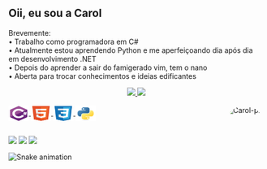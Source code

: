 ## Oii, eu sou a Carol


Brevemente:<br>
  &bull; Trabalho como programadora em C# <br>
  &bull; Atualmente estou aprendendo Python e me aperfeiçoando dia após dia em desenvolvimento .NET<br>
  &bull; Depois do aprender a sair do famigerado vim, tem o nano<br>
  &bull; Aberta para trocar conhecimentos e ideias edificantes<br>
  
<div align="center">
  <a href="https://github.com/eicarol">
  <img height="150em" src="https://github-readme-stats.vercel.app/api?username=eicarol&show_icons=true&theme=tokyonight&include_all_commits=true&count_private=true"/>
  <img height="150em" src="https://github-readme-stats.vercel.app/api/top-langs/?username=eicarol&layout=compact&langs_count=7&theme=tokyonight"/>
</div>
<div style="display: inline_block"><br>
  <img align="center" alt="Carol-Csharp" height="30" width="40" src="https://raw.githubusercontent.com/devicons/devicon/master/icons/csharp/csharp-original.svg">  
  <img align="center" alt="Carol-HTML" height="30" width="40" src="https://raw.githubusercontent.com/devicons/devicon/master/icons/html5/html5-original.svg">
  <img align="center" alt="Carol-CSS" height="30" width="40" src="https://raw.githubusercontent.com/devicons/devicon/master/icons/css3/css3-original.svg">
  <img align="center" alt="Carol-Python" height="30" width="40" src="https://raw.githubusercontent.com/devicons/devicon/master/icons/python/python-original.svg">  
  <img align="right" alt="Carol-pic" height="150" style="border-radius:50px;" src="https://cdn.discordapp.com/attachments/938643849084014655/938644088520081438/download20220204005002.png">
</div>
  
  ##

<div> 
  <!--<a href="https://instagram.com/eicarolsmachado" target="_blank"><img src="https://img.shields.io/badge/-Instagram-%23E4405F?style=for-the-badge&logo=instagram&logoColor=white" target="_blank"></a>-->
 <a href="https://discord.gg/eicarols#7340" target="_blank"><img src="https://img.shields.io/badge/Discord-7289DA?style=for-the-badge&logo=discord&logoColor=white" target="_blank"></a> 
  <a href = "mailto:eicarol.machado@gmail.com"><img src="https://img.shields.io/badge/-Gmail-%23333?style=for-the-badge&logo=gmail&logoColor=white" target="_blank"></a>
  <a href="https://www.linkedin.com/in/carol-omachado" target="_blank"><img src="https://img.shields.io/badge/-LinkedIn-%230077B5?style=for-the-badge&logo=linkedin&logoColor=white" target="_blank"></a>
  
  ![Snake animation](https://github.com/eicarol/eicarol/blob/output/github-contribution-grid-snake.svg)
</div>
